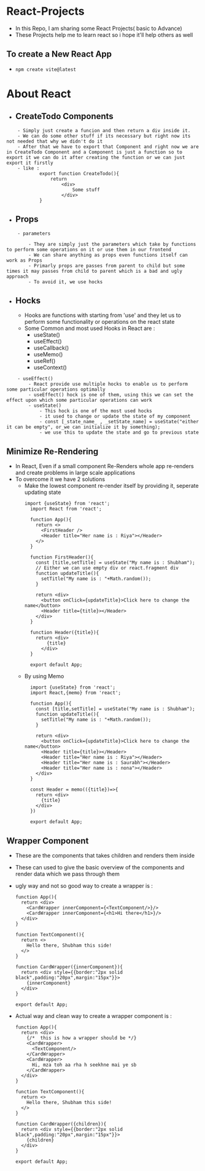 # React-Projects

- In this Repo, I am sharing some React Projects( basic to Advance)
- These Projects help me to learn react so i hope it'll help others as well

## To create a New React App
- `npm create vite@latest`

# About React
- ## CreateTodo Components 
```
    - Simply just create a funcion and then return a div inside it.
    - We can do some other stuff if its necessary but right now its not needed that why we didn't do it
    - After that we have to export that Component and right now we are in CreateTodo Component and a Component is just a function so to export it we can do it after creating the function or we can just export it firstly
    - like : 
            export function CreateTodo(){
                return 
                    <div>
                        Some stuff
                    </div>
            }
```   

- ## Props
```
    - parameters
    
        - They are simply just the parameters which take by functions to perform some operations on it or use them in our frontend
        - We can share anything as props even functions itself can work as Props
        - Primarly props are passes from parent to child but some times it may passes from child to parent which is a bad and ugly approach
        - To avoid it, we use hocks
```
                 

- ## Hocks
  - Hooks are functions with starting from 'use' and they let us to perform some functionality or operations on the react state
  - Some Common and most used Hooks in React are :
    - useState()
    - useEffect()
    - useCallback()
    - useMemo()
    - useRef()
    - useContext()
    
```
    - useEffect()
        - React provide use multiple hocks to enable us to perform some particular operations optimally
        - useEffect() hock is one of them, using this we can set the effect upon which some particular operations can work
        - useState()  
            - This hock is one of the most used hocks
            - it used to change or update the state of my component 
            - const [_state_name_ , _setState_name] = useState("either it can be empty", or_we can initialize it by something);
            - we use this to update the state and go to previous state
```

## Minimize Re-Rendering

- In React, Even if a small component Re-Renders whole app re-renders and create problems in large scale applications
- To overcome it we have 2 solutions
    - Make the lowest component re-render itself by providing it, seperate updating state
      ```
      import {useState} from 'react';
        import React from 'react';
        
        function App(){
          return <>   
            <FirstHeader />
            <Header title="Her name is : Riya"></Header>
          </>
        }
        
        function FirstHeader(){
          const [title,setTitle] = useState("My name is : Shubham");
          // Either we can use empty div or react.fragment div
          function updateTitle(){
            setTitle("My name is : "+Math.random());
          }
          
          return <div>
            <button onClick={updateTitle}>Click here to change the name</button>    
            <Header title={title}></Header>
          </div>
        }
        
        function Header({title}){
          return <div>
              {title}
            </div>
        }
        
        export default App;
      ```
    - By using Memo
      ```
        import {useState} from 'react';
        import React,{memo} from 'react';
        
        function App(){
          const [title,setTitle] = useState("My name is : Shubham");
          function updateTitle(){
            setTitle("My name is : "+Math.random());
          }
          
          return <div>   
            <button onClick={updateTitle}>Click here to change the name</button>    
            <Header title={title}></Header>
            <Header title="Her name is : Riya"></Header>
            <Header title="Her name is : Saurabh"></Header>
            <Header title="Her name is : nona"></Header>
          </div>
        }
        
        const Header = memo(({title})=>{
          return <div>
            {title}
          </div>
        })
        
        export default App;
      ```

## Wrapper Component 
  - These are the components that takes children and renders them inside 
  - These can used to give the basic overview of the components and render data which we pass through them 

  - ugly way and not so good way to create a wrapper is :
    ```
    function App(){
      return <div>
        <CardWrapper innerComponent={<TextComponent/>}/>
        <CardWrapper innerComponent={<h1>Hi there</h1>}/>
      </div>
    }

    function TextComponent(){
      return <>
        Hello there, Shubham this side!
      </>
    }

    function CardWrapper({innerComponent}){
      return <div style={{border:"2px solid black",padding:"20px",margin:"15px"}}>
        {innerComponent}
      </div>
    }

    export default App;

    ```

  - Actual way and clean way to create a wrapper component is :
    ```
    function App(){
      return <div>
        {/*  this is how a wrapper should be */}
        <CardWrapper>
          <TextComponent/>   
        </CardWrapper>
        <CardWrapper>
          Hi, mza toh aa rha h seekhne mai ye sb
        </CardWrapper>
      </div>
    }

    function TextComponent(){
      return <>
        Hello there, Shubham this side!
      </>
    }

    function CardWrapper({children}){
      return <div style={{border:"2px solid black",padding:"20px",margin:"15px"}}>
        {children}
      </div>
    }

    export default App;
    ```
